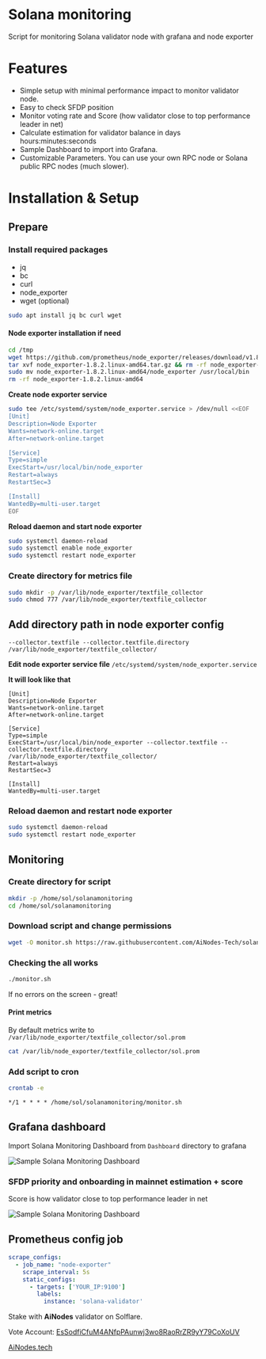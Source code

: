 # Solana monitoring
Script for monitoring Solana validator node with grafana and node exporter

# Features
* Simple setup with minimal performance impact to monitor validator node.
* Easy to check SFDP position
* Monitor voting rate and Score (how validator close to top performance leader in net)
* Calculate estimation for validator balance in days hours:minutes:seconds 
* Sample Dashboard to import into Grafana.
* Customizable Parameters. You can use your own RPC node or Solana public RPC nodes (much slower).


# Installation & Setup
## Prepare

### Install required packages
- jq
- bc
- curl
- node_exporter
- wget (optional)

```bash
sudo apt install jq bc curl wget
```

#### Node exporter installation if need
```bash
cd /tmp
wget https://github.com/prometheus/node_exporter/releases/download/v1.8.2/node_exporter-1.8.2.linux-amd64.tar.gz
tar xvf node_exporter-1.8.2.linux-amd64.tar.gz && rm -rf node_exporter-1.8.2.linux-amd64.tar.gz
sudo mv node_exporter-1.8.2.linux-amd64/node_exporter /usr/local/bin
rm -rf node_exporter-1.8.2.linux-amd64
```

**Create node exporter service**

```bash
sudo tee /etc/systemd/system/node_exporter.service > /dev/null <<EOF
[Unit]
Description=Node Exporter
Wants=network-online.target
After=network-online.target

[Service]
Type=simple
ExecStart=/usr/local/bin/node_exporter
Restart=always
RestartSec=3

[Install]
WantedBy=multi-user.target
EOF
```

**Reload daemon and start node exporter**

```bash
sudo systemctl daemon-reload
sudo systemctl enable node_exporter
sudo systemctl restart node_exporter
```


### Create directory for metrics file

```bash
sudo mkdir -p /var/lib/node_exporter/textfile_collector
sudo chmod 777 /var/lib/node_exporter/textfile_collector
```

## Add directory path in node exporter config

`--collector.textfile --collector.textfile.directory /var/lib/node_exporter/textfile_collector/`


**Edit node exporter service file**
`/etc/systemd/system/node_exporter.service`

**It will look like that** 
```text
[Unit]
Description=Node Exporter
Wants=network-online.target
After=network-online.target

[Service]
Type=simple
ExecStart=/usr/local/bin/node_exporter --collector.textfile --collector.textfile.directory /var/lib/node_exporter/textfile_collector/
Restart=always
RestartSec=3

[Install]
WantedBy=multi-user.target
```

### Reload daemon and restart node exporter

```bash
sudo systemctl daemon-reload
sudo systemctl restart node_exporter
```


## Monitoring

### Create directory for script
```bash
mkdir -p /home/sol/solanamonitoring
cd /home/sol/solanamonitoring
```

### Download script and change permissions
```bash
wget -O monitor.sh https://raw.githubusercontent.com/AiNodes-Tech/solana-monitoring/refs/heads/main/monitor.sh && chmod +x monitor.sh
```

### Checking the all works
```bash
./monitor.sh
```
If no errors on the screen - great! 

#### Print metrics 
By default metrics write to `/var/lib/node_exporter/textfile_collector/sol.prom`
```bash
cat /var/lib/node_exporter/textfile_collector/sol.prom
```

### Add script to cron

```bash
crontab -e
```

```text
*/1 * * * * /home/sol/solanamonitoring/monitor.sh
```

## Grafana dashboard

Import Solana Monitoring Dashboard from `Dashboard` directory to grafana

![Sample Solana Monitoring Dashboard](https://i.imgur.com/4SJ2uSH.png)


### SFDP priority and onboarding in mainnet estimation + score
Score is how validator close to top performance leader in net

![Sample Solana Monitoring Dashboard](https://i.imgur.com/DUdj9cJ.png)



## Prometheus config job
```yaml
scrape_configs:
  - job_name: "node-exporter"
    scrape_interval: 5s
    static_configs:
      - targets: ['YOUR_IP:9100']
        labels:
          instance: 'solana-validator'
```




Stake with **AiNodes** validator on Solflare.

Vote Account: [EsSodfiCfuM4ANfpPAunwj3wo8RaoRrZR9yY79CoXoUV](https://solanabeach.io/validator/EsSodfiCfuM4ANfpPAunwj3wo8RaoRrZR9yY79CoXoUV)

[AiNodes.tech](https://ainodes.tech)
